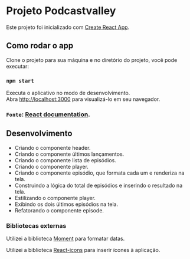 # Projeto Podcastvalley

Este projeto foi inicializado com [Create React App](https://github.com/facebook/create-react-app).

## Como rodar o app

Clone o projeto para sua máquina e no diretório do projeto, você pode executar:

### `npm start`

Executa o aplicativo no modo de desenvolvimento.\
Abra [http://localhost:3000](http://localhost:3000) para visualizá-lo em seu navegador.

### `Fonte`: [React documentation](https://reactjs.org/).

## Desenvolvimento

- Criando o componente header.
- Criando o componente últimos lançamentos.
- Criando o componente lista de episódios.
- Criando o componente player.
- Criando o componente episódio, que formata cada um e renderiza na tela.
- Construindo a lógica do total de episódios e inserindo o resultado na tela.
- Estilizando o componente player.
- Exibindo os dois últimos episódios na tela.
- Refatorando o componente episode.

### Bibliotecas externas

Utilizei a biblioteca [Moment](https://https://momentjs.com/) para formatar datas.

Utilizei a biblioteca [React-icons](https://react-icons.github.io/react-icons) para inserir ícones à aplicação.
